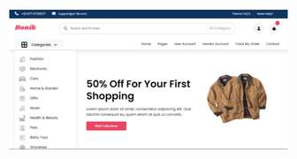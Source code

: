 ![Screenshot](https://raw.githubusercontent.com/parliyanto/E-Commerce-V1/refs/heads/master/e-commerce.png)

